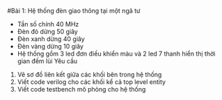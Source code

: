 #Bài 1: Hệ thống đèn giao thông tại một ngã tư
-	Tần số chính 40 MHz
-	Đèn đỏ dừng 50 giây
-	Đèn xanh dừng 40 giây
-	Đèn vàng dừng 10 giây
-	Hệ thống gồm 3 led đơn điều khiển màu và 2 led 7 thanh hiển thị thời gian đếm lùi
Yêu cầu
1.	Vẽ sơ đồ liên kết giữa các khối bên trong hệ thống
2.	Viết code verilog cho các khối kể cả top level entity
3.	Viết code testbench mô phỏng cho hệ thống
